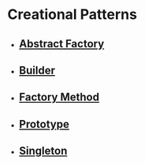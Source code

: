 # Creational Patterns

- ## [Abstract Factory](https://github.com/ISSuh/DesignPatterns/tree/master/src/CreationalPatterns/Abstract_Factory)
- ## [Builder](https://github.com/ISSuh/DesignPatterns/tree/master/src/CreationalPatterns/Builder)
- ## [Factory Method](https://github.com/ISSuh/DesignPatterns/tree/master/src/CreationalPatterns/Factory_Method)
- ## [Prototype](https://github.com/ISSuh/DesignPatterns/tree/master/src/CreationalPatterns/Prototype)
- ## [Singleton](https://github.com/ISSuh/DesignPatterns/tree/master/src/CreationalPatterns/Singleton)